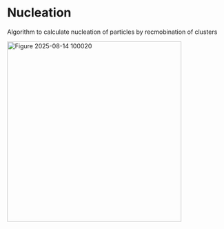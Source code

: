 # Nucleation

Algorithm to calculate nucleation of particles by recmobination of clusters

<img width="404" height="418" alt="Figure 2025-08-14 100020" src="https://github.com/user-attachments/assets/d14e285e-2b93-4443-957d-2ed5c2b253f9" />
